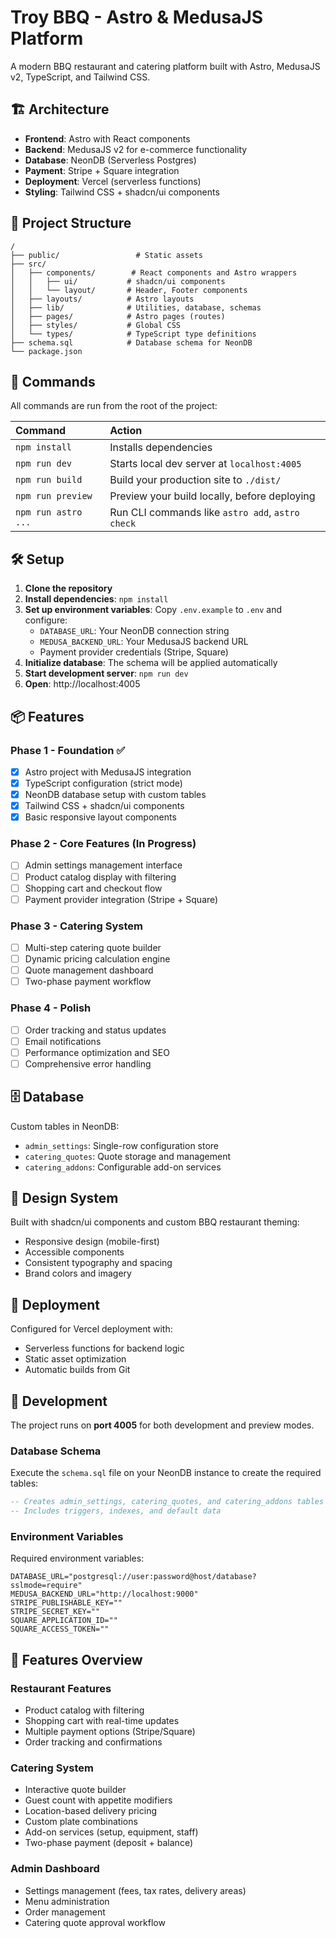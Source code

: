 # Troy BBQ - Astro & MedusaJS Platform

A modern BBQ restaurant and catering platform built with Astro, MedusaJS v2, TypeScript, and Tailwind CSS.

## 🏗️ Architecture

- **Frontend**: Astro with React components
- **Backend**: MedusaJS v2 for e-commerce functionality
- **Database**: NeonDB (Serverless Postgres)
- **Payment**: Stripe + Square integration
- **Deployment**: Vercel (serverless functions)
- **Styling**: Tailwind CSS + shadcn/ui components

## 🚀 Project Structure

```text
/
├── public/                 # Static assets
├── src/
│   ├── components/        # React components and Astro wrappers
│   │   ├── ui/           # shadcn/ui components
│   │   └── layout/       # Header, Footer components
│   ├── layouts/          # Astro layouts
│   ├── lib/              # Utilities, database, schemas
│   ├── pages/            # Astro pages (routes)
│   ├── styles/           # Global CSS
│   └── types/            # TypeScript type definitions
├── schema.sql            # Database schema for NeonDB
└── package.json
```

## 🧞 Commands

All commands are run from the root of the project:

| Command                   | Action                                           |
| :------------------------ | :----------------------------------------------- |
| `npm install`             | Installs dependencies                            |
| `npm run dev`             | Starts local dev server at `localhost:4005`     |
| `npm run build`           | Build your production site to `./dist/`          |
| `npm run preview`         | Preview your build locally, before deploying     |
| `npm run astro ...`       | Run CLI commands like `astro add`, `astro check` |

## 🛠️ Setup

1. **Clone the repository**
2. **Install dependencies**: `npm install`
3. **Set up environment variables**: Copy `.env.example` to `.env` and configure:
   - `DATABASE_URL`: Your NeonDB connection string
   - `MEDUSA_BACKEND_URL`: Your MedusaJS backend URL
   - Payment provider credentials (Stripe, Square)
4. **Initialize database**: The schema will be applied automatically
5. **Start development server**: `npm run dev`
6. **Open**: http://localhost:4005

## 📦 Features

### Phase 1 - Foundation ✅
- [x] Astro project with MedusaJS integration
- [x] TypeScript configuration (strict mode)
- [x] NeonDB database setup with custom tables
- [x] Tailwind CSS + shadcn/ui components
- [x] Basic responsive layout components

### Phase 2 - Core Features (In Progress)
- [ ] Admin settings management interface
- [ ] Product catalog display with filtering
- [ ] Shopping cart and checkout flow
- [ ] Payment provider integration (Stripe + Square)

### Phase 3 - Catering System
- [ ] Multi-step catering quote builder
- [ ] Dynamic pricing calculation engine
- [ ] Quote management dashboard
- [ ] Two-phase payment workflow

### Phase 4 - Polish
- [ ] Order tracking and status updates
- [ ] Email notifications
- [ ] Performance optimization and SEO
- [ ] Comprehensive error handling

## 🗄️ Database

Custom tables in NeonDB:
- `admin_settings`: Single-row configuration store
- `catering_quotes`: Quote storage and management
- `catering_addons`: Configurable add-on services

## 🎨 Design System

Built with shadcn/ui components and custom BBQ restaurant theming:
- Responsive design (mobile-first)
- Accessible components
- Consistent typography and spacing
- Brand colors and imagery

## 🚀 Deployment

Configured for Vercel deployment with:
- Serverless functions for backend logic
- Static asset optimization
- Automatic builds from Git

## 🔧 Development

The project runs on **port 4005** for both development and preview modes.

### Database Schema

Execute the `schema.sql` file on your NeonDB instance to create the required tables:

```sql
-- Creates admin_settings, catering_quotes, and catering_addons tables
-- Includes triggers, indexes, and default data
```

### Environment Variables

Required environment variables:

```env
DATABASE_URL="postgresql://user:password@host/database?sslmode=require"
MEDUSA_BACKEND_URL="http://localhost:9000"
STRIPE_PUBLISHABLE_KEY=""
STRIPE_SECRET_KEY=""
SQUARE_APPLICATION_ID=""
SQUARE_ACCESS_TOKEN=""
```

## 📱 Features Overview

### Restaurant Features
- Product catalog with filtering
- Shopping cart with real-time updates  
- Multiple payment options (Stripe/Square)
- Order tracking and confirmations

### Catering System
- Interactive quote builder
- Guest count with appetite modifiers
- Location-based delivery pricing
- Custom plate combinations
- Add-on services (setup, equipment, staff)
- Two-phase payment (deposit + balance)

### Admin Dashboard
- Settings management (fees, tax rates, delivery areas)
- Menu administration
- Order management
- Catering quote approval workflow